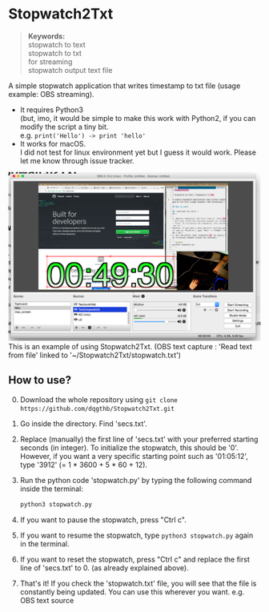 # Stopwatch2Txt
> **Keywords:**  
> stopwatch to text   
> stopwatch to txt  
> for streaming  
> stopwatch output text file  

A simple stopwatch application that writes timestamp to txt file (usage example: OBS streaming).

- It requires Python3  
(but, imo, it would be simple to make this work with Python2, if you can modify the script a tiny bit.  
e.g. `print('Hello') -> print 'hello'` 
- It works for macOS.  
I did not test for linux environment yet but I guess it would work. Please let me know through issue tracker.

![preview](./previewfiles/preview.png "opt title")
This is an example of using Stopwatch2Txt. (OBS text capture : 'Read text from file' linked to '~/Stopwatch2Txt/stopwatch.txt')

## How to use?

00. Download the whole repository using `git clone https://github.com/dqgthb/Stopwatch2Txt.git`
00. Go inside the directory. Find 'secs.txt'.
1. Replace (manually) the first line of 'secs.txt' with your preferred starting seconds (in integer). To initialize the stopwatch, this should be '0'.  
However, if you want a very specific starting point such as '01:05:12', type '3912' (= 1 \* 3600 + 5 \* 60 + 12).
2. Run the python code 'stopwatch.py' by typing the following command inside the terminal:

    ```python
    python3 stopwatch.py
    ```

00. If you want to pause the stopwatch, press "Ctrl c".
00. If you want to resume the stopwatch, type `python3 stopwatch.py` again in the terminal.
00. If you want to reset the stopwatch, press "Ctrl c" and replace the first line of 'secs.txt' to 0. (as already explained above).
3. That's it! If you check the 'stopwatch.txt' file, you will see that the file is constantly being updated. You can use this wherever you want. e.g. OBS text source


